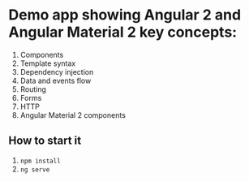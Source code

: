 # Demo app showing Angular 2 and Angular Material 2 key concepts:
1. Components
1. Template syntax
1. Dependency injection
1. Data and events flow
1. Routing
1. Forms
1. HTTP
1. Angular Material 2 components

## How to start it
1. `npm install`
1. `ng serve`

